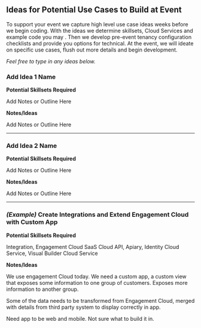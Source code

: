 ## Ideas for Potential Use Cases to Build at Event

To support your event we capture high level use case ideas weeks before we begin coding. With the ideas we determine skillsets, Cloud Services and example code you may . Then we develop pre-event tenancy configuration checklists and provide you options for technical. At the event, we will ideate on specific use cases, flush out more details and begin development.

_Feel free to type in any ideas below._

### Add Idea 1 Name

**Potential Skillsets Required**

Add Notes or Outline Here

**Notes/Ideas**

Add Notes or Outline Here

---
### Add Idea 2 Name

**Potential Skillsets Required**

Add Notes or Outline Here

**Notes/Ideas**

Add Notes or Outline Here

-------------------------------------------------------------------------------
### _(Example)_ Create Integrations and Extend Engagement Cloud with Custom App

**Potential Skillsets Required**

Integration, Engagement Cloud SaaS Cloud API, Apiary, Identity Cloud Service, Visual Builder Cloud Service

**Notes/Ideas**

 We use engagement Cloud today. We need a custom app, a custom view that exposes some information to one group of customers. Exposes more information to another group.

 Some of the data needs to be transformed from Engagement Cloud, merged with details from third party system to display correctly in app.

 Need app to be web and mobile. Not sure what to build it in.
